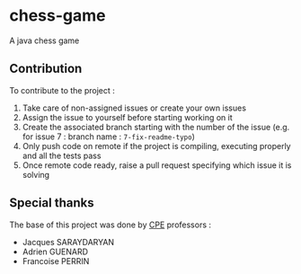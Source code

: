 # chess-game

A java chess game

## Contribution

To contribute to the project :
1. Take care of non-assigned issues or create your own issues
1. Assign the issue to yourself before starting working on it
1. Create the associated branch starting with the number of the issue (e.g. for issue 7 : branch name : `7-fix-readme-typo`)
1. Only push code on remote if the project is compiling, executing properly and all the tests pass
1. Once remote code ready, raise a pull request specifying which issue it is solving

## Special thanks

The base of this project was done by [CPE](https://www.cpe.fr/en/) professors :
- Jacques SARAYDARYAN
- Adrien GUENARD
- Francoise PERRIN
